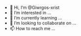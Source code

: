 - 👋 Hi, I’m @Giwrgos-xrist
- 👀 I’m interested in ...
- 🌱 I’m currently learning ...
- 💞️ I’m looking to collaborate on ...
- 📫 How to reach me ...

<!---
Giwrgos-xrist/Giwrgos-xrist is a ✨ special ✨ repository because its `README.md` (this file) appears on your GitHub profile.
You can click the Preview link to take a look at your changes.
--->

